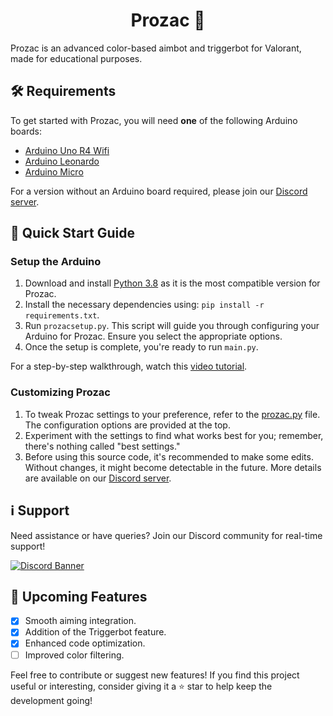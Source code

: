 <h1 align="center">Prozac 💊</h1>

Prozac is an advanced color-based aimbot and triggerbot for Valorant, made for educational purposes.

## 🛠 Requirements

To get started with Prozac, you will need **one** of the following Arduino boards:

- [Arduino Uno R4 Wifi](https://store-usa.arduino.cc/products/uno-r4-wifi?selectedStore=us)
- [Arduino Leonardo](https://store-usa.arduino.cc/products/arduino-leonardo-with-headers?selectedStore=us)
- [Arduino Micro](https://store-usa.arduino.cc/products/arduino-micro?selectedStore=us)

For a version without an Arduino board required, please join our [Discord server](https://discord.com/invite/bsNKqvxvE2).

## 🚀 Quick Start Guide

### Setup the Arduino
1. Download and install [Python 3.8](https://www.python.org/ftp/python/3.8.0/python-3.8.0-amd64.exe) as it is the most compatible version for Prozac.
2. Install the necessary dependencies using: `pip install -r requirements.txt`.
3. Run `prozacsetup.py`. This script will guide you through configuring your Arduino for Prozac. Ensure you select the appropriate options.
4. Once the setup is complete, you're ready to run `main.py`.

For a step-by-step walkthrough, watch this [video tutorial](https://youtu.be/pPDarnIaIG4).

### Customizing Prozac
1. To tweak Prozac settings to your preference, refer to the [prozac.py](https://github.com/Primoria/Prozac/blob/main/prozac.py#L13-L23) file. The configuration options are provided at the top.
2. Experiment with the settings to find what works best for you; remember, there's nothing called "best settings."
3. Before using this source code, it's recommended to make some edits. Without changes, it might become detectable in the future. More details are available on our [Discord server](discord.gg/bsNKqvxvE2).

## ℹ️ Support
Need assistance or have queries? Join our Discord community for real-time support!

[![Discord Banner](https://discordapp.com/api/guilds/1138653980784857159/widget.png?style=banner2)](https://discord.gg/bsNKqvxvE2)

## 🌟 Upcoming Features
- [x] Smooth aiming integration.
- [x] Addition of the Triggerbot feature.
- [x] Enhanced code optimization.
- [ ] Improved color filtering.

Feel free to contribute or suggest new features!
If you find this project useful or interesting, consider giving it a ⭐️ star to help keep the development going!
